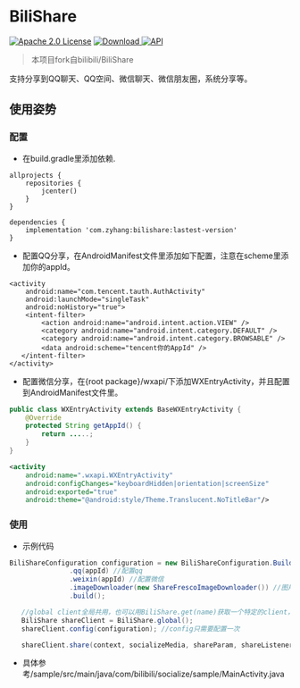 # BiliShare
[![Apache 2.0 License](https://img.shields.io/badge/license-Apache%202.0-blue.svg?style=flat)](http://www.apache.org/licenses/LICENSE-2.0.html)
[ ![Download](https://api.bintray.com/packages/zyhang/maven/BiliShare/images/download.svg?version=1.0.0-alpha1) ](https://bintray.com/zyhang/maven/BiliShare/1.0.0-alpha1/link)
[![API](https://img.shields.io/badge/API-15%2B-blue.svg?style=flat)](https://developer.android.com/about/versions/android-4.0.3)

> 本项目fork自bilibili/BiliShare

支持分享到QQ聊天、QQ空间、微信聊天、微信朋友圈，系统分享等。

## 使用姿势

### 配置

 - 在build.gradle里添加依赖.

```
allprojects {
    repositories {
        jcenter()
    }
}

dependencies {
    implementation 'com.zyhang:bilishare:lastest-version'
}
```

 - 配置QQ分享，在AndroidManifest文件里添加如下配置，注意在scheme里添加你的appId。

```
<activity
    android:name="com.tencent.tauth.AuthActivity"
    android:launchMode="singleTask"
    android:noHistory="true">
    <intent-filter>
        <action android:name="android.intent.action.VIEW" />
        <category android:name="android.intent.category.DEFAULT" />
        <category android:name="android.intent.category.BROWSABLE" />
        <data android:scheme="tencent你的AppId" />
   </intent-filter>
</activity>
```

 - 配置微信分享，在{root package}/wxapi/下添加WXEntryActivity，并且配置到AndroidManifest文件里。

```java
public class WXEntryActivity extends BaseWXEntryActivity {
    @Override
    protected String getAppId() {
        return .....;
    }
}
```
```xml
<activity
    android:name=".wxapi.WXEntryActivity"
    android:configChanges="keyboardHidden|orientation|screenSize"
    android:exported="true"
    android:theme="@android:style/Theme.Translucent.NoTitleBar"/>
```

### 使用

 - 示例代码

 ```java
 BiliShareConfiguration configuration = new BiliShareConfiguration.Builder(context)
                .qq(appId) //配置qq
                .weixin(appId) //配置微信
                .imageDownloader(new ShareFrescoImageDownloader()) //图片下载器
                .build();

    //global client全局共用，也可以用BiliShare.get(name)获取一个特定的client，以便业务隔离。
    BiliShare shareClient = BiliShare.global();
    shareClient.config(configuration); //config只需要配置一次

    shareClient.share(context, socializeMedia, shareParam, shareListener);
 ```

 - 具体参考/sample/src/main/java/com/bilibili/socialize/sample/MainActivity.java